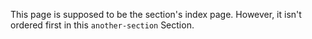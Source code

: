 This page is supposed to be the section's index page. However, it isn't ordered first in this `another-section` Section.